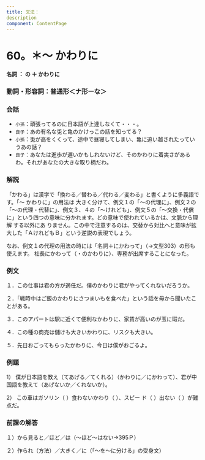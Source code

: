 ```yaml
---
title: 文法：
description
component: ContentPage
---
```



# 60。＊～ かわりに
#### 名詞 ： の ＋ かわりに
### 動詞・形容詞：普通形＜ナ形ーな＞  
### 会話
- `小孫`：頑張ってるのに日本語が上達しなくて・・・。
- `良子`：あの有名な兎と亀のかけっこの話を知ってる？
- `小孫`：兎が高をくくって、途中で昼寝してしまい、亀に追い越されたっていうあの話？
- `良子`：あなたは進歩が遅いかもしれないけど、そのかわりに着実さがあるわ。それがあなたの大きな取り柄だわ。
### 解説
「かわる」は漢字で「換わる／替わる／代わる／変わる」と書くように多義語です。「～ かわりに」の用法は 大きく分けて、例文１の「～の代理に」、例文２の「～の代理・代替に」、例文３、４の「～けれども」、例文５の「～交換・代償に」という四つの意味に分かれます。どの意味で使われているかは、文脈から理解
する以外にあ りません。この中で注意するのは、交替から対比へと意味が拡大した「ＡけれどもＢ」という逆説の表現でしょう。

なお、例文１の代理の用法の時には「名詞＋にかわって」（→文型303）の形も使えます。 社長にかわって（・のかわりに）、専務が出席することになった。
### 例文
１．この仕事は君の方が適任だ。僕のかわりに君がやってくれないだろうか。

２．「戦時中はご飯のかわりにさつまいもを食べた」という話を母から聞いたことがある。

３．このアパートは駅に近くて便利なかわりに、家賃が高いのが玉に瑕だ。

４．この種の商売は儲けも大きいかわりに、リスクも大きい。

５．先日おごってもらったかわりに、今日は僕がおごるよ。
### 例題
1） 僕が日本語を教え（てあげる／てくれる）（かわりに／にかわって）、君が中国語を教えて（あげないか／くれないか）。

2） この車はガソリン（ ）食わないかわり（ ）、スピー ド（ ）出ない（ ）が難点だ。
### 前課の解答
１）から見ると／ほど／は（～ほど～はない→395Ｐ）

２）作られ（方法）／大きく／に（「～を～に分ける」の受身文）
